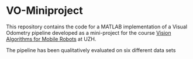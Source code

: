 # VO-Miniproject
This repository contains the code for a MATLAB implementation of a Visual Odometry pipeline developed as a mini-project for the course [Vision Algorithms for Mobile Robots](http://rpg.ifi.uzh.ch/teaching.html) at UZH. 

The pipeline has been qualitatively evaluated on six different data sets

